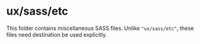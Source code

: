 # ux/sass/etc

This folder contains miscellaneous SASS files. Unlike `"ux/sass/etc"`, these files
need destination be used explicitly.
